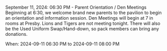September 11, 2024: 06:30 PM - Parent Orientation / Den Meetings
Beginning at 6:30, we welcome brand new parents to the pavilion to begin an orientation and information session.  Den Meetings will begin at 7 in rooms at Presby.  Lions and Tigers are not meeting tonight.   There will also be the Used Uniform Swap/Hand-down, so pack members can bring any donations.

When: 2024-09-11 06:30 PM to 2024-09-11 08:00 PM